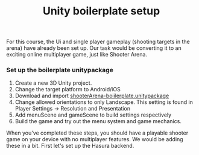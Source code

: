 ﻿---
title: "Unity boilerplate setup"
metaTitle: "Shooter Arena boilerplate setup | GraphQL Unity Tutorial"
metaDescription: "Set up the boilerplate version of Shooter which includes a working menu system and single player shooting mechanics"
---

For this course, the Ui and single player gameplay (shooting targets in the arena) have already been set up.
Our task would be converting it to an exciting online multiplayer game, just like Shooter Arena.

### Set up the boilerplate unitypackage

1. Create a new 3D Unity project.
2. Change the target platform to Android/iOS
3. Download and import [shooterArena-boiilerplate.unitypackage](../../app-boilerplate)
4. Change allowed orientations to only Landscape. This setting is found in Player Settings -> Resolution and Presentation
5. Add menuScene and gameScene to build settings respectively
6. Build the game and try out the menu system and game mechanics.

When you've completed these steps, you should have a playable shooter game on your device with no multiplayer features. 
We would be adding these in a bit. First let's set up the Hasura backend.
